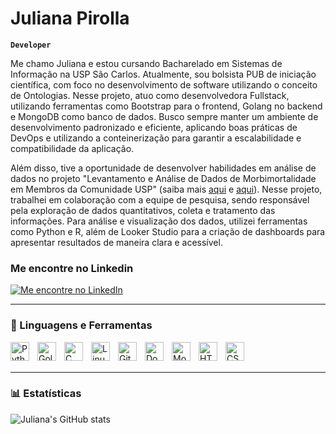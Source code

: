 # Juliana Pirolla 

**`Developer`**

Me chamo Juliana e estou cursando Bacharelado em Sistemas de Informação na USP São Carlos. Atualmente, sou bolsista PUB de iniciação científica, com foco no desenvolvimento de software utilizando o conceito de Ontologias. Nesse projeto, atuo como desenvolvedora Fullstack, utilizando ferramentas como Bootstrap para o frontend, Golang no backend e MongoDB como banco de dados. Busco sempre manter um ambiente de desenvolvimento padronizado e eficiente, aplicando boas práticas de DevOps e utilizando a conteinerização para garantir a escalabilidade e compatibilidade da aplicação.

Além disso, tive a oportunidade de desenvolver habilidades em análise de dados no projeto "Levantamento e Análise de Dados de Morbimortalidade em Membros da Comunidade USP" (saiba mais [aqui](https://www.linkedin.com/posts/juliana-pirolla_nessa-%C3%BAltima-semana-tive-a-oportunidade-de-activity-7251036532520738816-ka08?utm_source=share&utm_medium=member_desktop&rcm=ACoAADnqAP0BtVg850mqgizPmKojdaffveSU6Do) e [aqui](https://prip.usp.br/questionario-prip/)). Nesse projeto, trabalhei em colaboração com a equipe de pesquisa, sendo responsável pela exploração de dados quantitativos, coleta e tratamento das informações. Para análise e visualização dos dados, utilizei ferramentas como Python e R, além de Looker Studio para a criação de dashboards para apresentar resultados de maneira clara e acessível.


### Me encontre no Linkedin

[![Me encontre no LinkedIn](https://img.shields.io/badge/LinkedIn-blue?style=social&logo=linkedin)](https://www.linkedin.com/in/juliana-pirolla/)

---

### 🧰 Linguagens e Ferramentas

<img align="left" alt="Python" width="30px" style="padding-right:10px;" src="https://cdn.jsdelivr.net/gh/devicons/devicon/icons/python/python-plain.svg" />
<img align="left" alt="Golang" width="30px" style="padding-right:10px;" src="https://cdn.jsdelivr.net/gh/devicons/devicon/icons/go/go-original.svg" />
<img align="left" alt="C" width="30px" style="padding-right:10px;" src="https://cdn.jsdelivr.net/gh/devicons/devicon/icons/c/c-original.svg" />
<img align="left" alt="Linux" width="30px" 
style="padding-right:10px;" src="https://cdn.jsdelivr.net/gh/devicons/devicon/icons/linux/linux-original.svg" />
<img align="left" alt="Git" width="30px" style="padding-right:10px;" src="https://cdn.jsdelivr.net/gh/devicons/devicon/icons/git/git-original.svg" />
<img align="left" alt="Docker" width="30px" style="padding-right:10px;" src="https://cdn.jsdelivr.net/gh/devicons/devicon/icons/docker/docker-original.svg" />
<img align="left" alt="MongoDB" width="30px" style="padding-right:10px;" src="https://cdn.jsdelivr.net/gh/devicons/devicon/icons/mongodb/mongodb-original.svg" />
<img align="left" alt="HTML" width="30px" style="padding-right:10px;" src="https://cdn.jsdelivr.net/gh/devicons/devicon/icons/html5/html5-plain.svg" />
<img align="left" alt="CSS" width="30px" style="padding-right:10px;" src="https://cdn.jsdelivr.net/gh/devicons/devicon/icons/css3/css3-plain.svg" />
<br />
<br >

---
### 📊 Estatísticas 





![Juliana's GitHub stats](https://github-readme-stats.vercel.app/api?username=jpirolla&show_icons=true&hide=rank&theme=tokyonight&include_all_commits=true&count_private=true)
